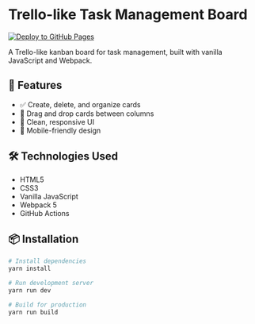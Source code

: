 # Trello-like Task Management Board

[![Deploy to GitHub Pages](https://github.com/OlegFPY85/Trello/actions/workflows/deploy.yml/badge.svg)](https://github.com/OlegFPY85/Trello/actions/workflows/deploy.yml)

A Trello-like kanban board for task management, built with vanilla JavaScript and Webpack.

## 🚀 Features

- ✅ Create, delete, and organize cards
- 🔄 Drag and drop cards between columns
- 🎨 Clean, responsive UI
- 📱 Mobile-friendly design

## 🛠️ Technologies Used

- HTML5
- CSS3
- Vanilla JavaScript
- Webpack 5
- GitHub Actions

## 📦 Installation

```bash
# Install dependencies
yarn install

# Run development server
yarn run dev

# Build for production
yarn run build